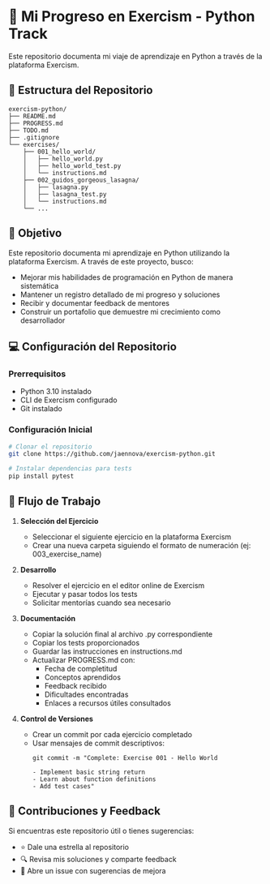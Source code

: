 # 🐍 Mi Progreso en Exercism - Python Track

Este repositorio documenta mi viaje de aprendizaje en Python a través de la plataforma Exercism.

## 📁 Estructura del Repositorio

```
exercism-python/
├── README.md
├── PROGRESS.md
├── TODO.md
├── .gitignore
└── exercises/
    ├── 001_hello_world/
    │   ├── hello_world.py
    │   ├── hello_world_test.py
    │   └── instructions.md
    ├── 002_guidos_gorgeous_lasagna/
    │   ├── lasagna.py
    │   ├── lasagna_test.py
    │   └── instructions.md
    └── ...
```

## 🎯 Objetivo

Este repositorio documenta mi aprendizaje en Python utilizando la plataforma Exercism. A través de este proyecto, busco:

- Mejorar mis habilidades de programación en Python de manera sistemática
- Mantener un registro detallado de mi progreso y soluciones
- Recibir y documentar feedback de mentores
- Construir un portafolio que demuestre mi crecimiento como desarrollador

## 💻 Configuración del Repositorio

### Prerrequisitos
- Python 3.10 instalado
- CLI de Exercism configurado
- Git instalado

### Configuración Inicial
```bash
# Clonar el repositorio
git clone https://github.com/jaennova/exercism-python.git

# Instalar dependencias para tests
pip install pytest
```

## 🔄 Flujo de Trabajo

1. **Selección del Ejercicio**
   - Seleccionar el siguiente ejercicio en la plataforma Exercism
   - Crear una nueva carpeta siguiendo el formato de numeración (ej: 003_exercise_name)

2. **Desarrollo**
   - Resolver el ejercicio en el editor online de Exercism
   - Ejecutar y pasar todos los tests
   - Solicitar mentorías cuando sea necesario

3. **Documentación**
   - Copiar la solución final al archivo .py correspondiente
   - Copiar los tests proporcionados
   - Guardar las instrucciones en instructions.md
   - Actualizar PROGRESS.md con:
     * Fecha de completitud
     * Conceptos aprendidos
     * Feedback recibido
     * Dificultades encontradas
     * Enlaces a recursos útiles consultados

4. **Control de Versiones**
   - Crear un commit por cada ejercicio completado
   - Usar mensajes de commit descriptivos:
     ```
     git commit -m "Complete: Exercise 001 - Hello World
     
     - Implement basic string return
     - Learn about function definitions
     - Add test cases"
     ```

[//]: # (## 📊 Dashboard de Progreso)

[//]: # ()
[//]: # (### Estado Actual)

[//]: # (- Ejercicios Completados: 0/140)

[//]: # (- Nivel Actual: Principiante)

[//]: # (- Mentorías Recibidas: 0)

[//]: # (- Tiempo Dedicado: 0 horas)

[//]: # ()
[//]: # (### Metas)

[//]: # (- [ ] Completar track básico &#40;25 ejercicios&#41;)

[//]: # (- [ ] Recibir al menos 5 mentorías)

[//]: # (- [ ] Contribuir ayudando a otros estudiantes)

[//]: # (- [ ] Completar todos los ejercicios de manejo de strings)

## 🤝 Contribuciones y Feedback

Si encuentras este repositorio útil o tienes sugerencias:
- ⭐ Dale una estrella al repositorio
- 🔍 Revisa mis soluciones y comparte feedback
- 📝 Abre un issue con sugerencias de mejora

